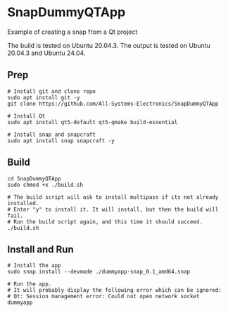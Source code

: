 # SnapDummyQTApp
Example of creating a snap from a Qt project

The build is tested on Ubuntu 20.04.3.
The output is tested on Ubuntu 20.04.3 and Ubuntu 24.04.
## Prep
```
# Install git and clone repo
sudo apt install git -y
git clone https://github.com/All-Systems-Electronics/SnapDummyQTApp

# Install Qt
sudo apt install qt5-default qt5-qmake build-essential

# Install snap and snapcraft
sudo apt install snap snapcraft -y
```
## Build
```
cd SnapDummyQTApp
sudo chmod +x ./build.sh

# The build script will ask to install multipass if its not already installed.
# Enter "y" to install it. It will install, but then the build will fail.
# Run the build script again, and this time it should succeed.
./build.sh
```
## Install and Run
```
# Install the app
sudo snap install --devmode ./dummyapp-snap_0.1_amd64.snap

# Run the app.
# It will probably display the following error which can be ignored:
# Qt: Session management error: Could not open network socket
dummyapp
```
